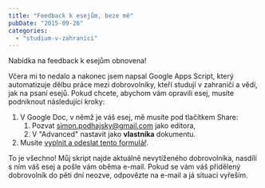 ```yaml
---
title: "Feedback k esejům, beze mě"
pubDate: "2015-09-26"
categories: 
  - "studium-v-zahranici"
---
```


Nabídka na feedback k esejům obnovena!

Včera mi to nedalo a nakonec jsem napsal Google Apps Script, který automatizuje dělbu práce mezi dobrovolníky, kteří studují v zahraničí a vědí, jak na psaní esejů. Pokud chcete, abychom vám opravili esej, musíte podniknout následující kroky:

1. V Google Doc, v němž je váš esej, mě musíte pod tlačítkem Share:
    1. Pozvat simon.podhajsky@gmail.com jako editora,
    2. V "Advanced" nastavit jako **vlastníka** dokumentu.
2. Musíte [vyplnit a odeslat tento formulář](https://docs.google.com/forms/d/1e3XcyJzk7x8D1ZltksAYyFspkSr4tXwSTCakv2eM0xw/viewform).

To je všechno! Můj skript najde aktuálně nevytíženého dobrovolníka, nasdílí s ním váš esej a pošle vám oběma e-mail. Pokud se vám váš přidělený dobrovolník do pěti dní neozve, odpovězte na e-mail a já situaci vyřeším.

